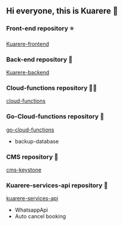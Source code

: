 ## Hi everyone, this is Kuarere 👋



### Front-end repository ⭐

[Kuarere-frontend](https://github.com/KuarereLocations/Kuarere-frontend)


### Back-end repository 📓

[Kuarere-backend](https://github.com/KuarereLocations/Kuarere-backend)


### Cloud-functions repository 👩‍💻
[cloud-functions](https://github.com/KuarereLocations/cloud-functions)

### Go-Cloud-functions repository 🔰
[go-cloud-functions](https://github.com/KuarereLocations/go-cloud-functions) 
* backup-database

### CMS repository 🍿
[cms-keystone](https://github.com/KuarereLocations/cms-keystone-backoffice)


### Kuarere-services-api repository 🧙
[kuarere-services-api](https://github.com/KuarereLocations/kuarere-services-api)
* WhatsappApi
* Auto cancel booking

